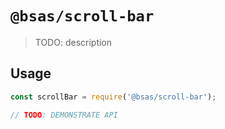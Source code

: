 # `@bsas/scroll-bar`

> TODO: description

## Usage

```js
const scrollBar = require('@bsas/scroll-bar');

// TODO: DEMONSTRATE API
```
